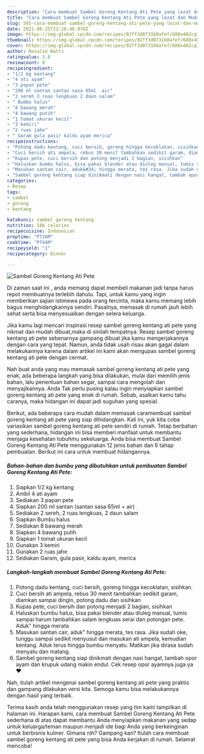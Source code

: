```yaml
---
description: "Cara membuat Sambel Goreng Kentang Ati Pete yang lezat dan Mudah Dibuat"
title: "Cara membuat Sambel Goreng Kentang Ati Pete yang lezat dan Mudah Dibuat"
slug: 565-cara-membuat-sambel-goreng-kentang-ati-pete-yang-lezat-dan-mudah-dibuat
date: 2021-06-25T22:16:46.076Z
image: https://img-global.cpcdn.com/recipes/02ff3d0731b0afef/680x482cq70/sambel-goreng-kentang-ati-pete-foto-resep-utama.jpg
thumbnail: https://img-global.cpcdn.com/recipes/02ff3d0731b0afef/680x482cq70/sambel-goreng-kentang-ati-pete-foto-resep-utama.jpg
cover: https://img-global.cpcdn.com/recipes/02ff3d0731b0afef/680x482cq70/sambel-goreng-kentang-ati-pete-foto-resep-utama.jpg
author: Rosalie Watts
ratingvalue: 3.8
reviewcount: 8
recipeingredient:
- "1/2 kg kentang"
- "4 ati ayam"
- "3 papan pete"
- "200 ml santan santan sasa 65ml  air"
- "2 sereh 2 ruas lengkuas 2 daun salam"
- " Bumbu halus"
- "8 bawang merah"
- "4 bawang putih"
- "1 tomat ukuran kecil"
- "3 kemiri"
- "2 ruas jahe"
- " Garam gula pasir kaldu ayam merica"
recipeinstructions:
- "Potong dadu kentang, cuci bersih, goreng hingga kecoklatan, sisihkan."
- "Cuci bersih ati ampela, rebus 30 menit tambahkan sedikit garam, diamkan sampai dingin, potong dadu dan sisihkan"
- "Kupas pete, cuci bersih dan potong menjadi 2 bagian, sisihkan"
- "Haluskan bumbu halus, bisa pakai blender atau diuleg manual, tumis sampai harum tambahkan salam lengkuas serai dan potongan pete. Aduk&#34; hingga merata"
- "Masukan santan cair, aduk&#34; hingga merata, tes rasa. Jika sudah oke, tunggu sampai sedikit menyusut dan masukan ati ampela, kemudian kentang. Aduk terus hingga bumbu menyatu. Matikan jika dirasa sudah menyatu dan matang."
- "Sambel goreng kentang siap dinikmati dengan nasi hangat, tambah opor ayam dan krupuk udang makin endul. Cek resep opor ayamnya juga ya ❤"
categories:
- Resep
tags:
- sambel
- goreng
- kentang

katakunci: sambel goreng kentang 
nutrition: 186 calories
recipecuisine: Indonesian
preptime: "PT26M"
cooktime: "PT44M"
recipeyield: "1"
recipecategory: Dinner

---
```



![Sambel Goreng Kentang Ati Pete](https://img-global.cpcdn.com/recipes/02ff3d0731b0afef/680x482cq70/sambel-goreng-kentang-ati-pete-foto-resep-utama.jpg)

Di zaman  saat ini , anda memang dapat membeli makanan jadi tanpa harus repot membuatnya terlebih dahulu. Tapi, untuk kamu yang ingin memberikan sajian istimewa pada orang tercinta, maka kamu memang lebih bagus menghidangkannya sendiri. Pasalnya, memasak di rumah jauh lebih sehat serta bisa menyesuaikan dengan selera keluarga.

Jika kamu lagi mencari inspirasi resep sambel goreng kentang ati pete yang nikmat dan mudah dibuat,maka di sinilah tempatnya. Resep sambel goreng kentang ati pete  sebenarnya gampang dibuat jika kamu mengerjakannya dengan cara yang tepat. Namun, anda tidak usah risau akan gagal dalam melakukannya 
karena dalam artikel ini kami akan mengupas sambel goreng kentang ati pete dengan cermat.  



Nah buat anda yang mau memasak sambel goreng kentang ati pete yang enak, ada beberapa langkah yang bisa dilakukan, mulai dari memilih jenis bahan, lalu penentuan bahan segar, sampai cara mengolah dan menyajikannya. Anda Tak perlu pusing kalau ingin menyiapkan sambel goreng kentang ati pete yang enak di rumah. Sebab, asalkan kamu  tahu caranya, maka hidangan ini dapat jadi suguhan yang spesial.

Berikut, ada beberapa cara mudah dalam memasak caramembuat sambel goreng kentang ati pete yang siap dihidangkan. Kali ini, yuk kita coba variasikan sambel goreng kentang ati pete sendiri di rumah. Tetap berbahan yang sederhana, hidangan ini bisa memberi manfaat untuk membantu menjaga kesehatan tubuhmu sekeluarga. Anda bisa membuat Sambel Goreng Kentang Ati Pete menggunakan 12 jenis bahan dan 6 tahap pembuatan. Berikut ini cara untuk membuat hidangannya.

<!--inarticleads1-->

##### Bahan-bahan dan bumbu yang dibutuhkan untuk pembuatan Sambel Goreng Kentang Ati Pete:

1. Siapkan 1/2 kg kentang
1. Ambil 4 ati ayam
1. Sediakan 3 papan pete
1. Siapkan 200 ml santan (santan sasa 65ml + air)
1. Sediakan 2 sereh, 2 ruas lengkuas, 2 daun salam
1. Siapkan  Bumbu halus
1. Sediakan 8 bawang merah
1. Siapkan 4 bawang putih
1. Siapkan 1 tomat ukuran kecil
1. Gunakan 3 kemiri
1. Gunakan 2 ruas jahe
1. Sediakan  Garam, gula pasir, kaldu ayam, merica




<!--inarticleads2-->

##### Langkah-langkah membuat Sambel Goreng Kentang Ati Pete:

1. Potong dadu kentang, cuci bersih, goreng hingga kecoklatan, sisihkan.
1. Cuci bersih ati ampela, rebus 30 menit tambahkan sedikit garam, diamkan sampai dingin, potong dadu dan sisihkan
1. Kupas pete, cuci bersih dan potong menjadi 2 bagian, sisihkan
1. Haluskan bumbu halus, bisa pakai blender atau diuleg manual, tumis sampai harum tambahkan salam lengkuas serai dan potongan pete. Aduk&#34; hingga merata
1. Masukan santan cair, aduk&#34; hingga merata, tes rasa. Jika sudah oke, tunggu sampai sedikit menyusut dan masukan ati ampela, kemudian kentang. Aduk terus hingga bumbu menyatu. Matikan jika dirasa sudah menyatu dan matang.
1. Sambel goreng kentang siap dinikmati dengan nasi hangat, tambah opor ayam dan krupuk udang makin endul. Cek resep opor ayamnya juga ya ❤




Nah, itulah artikel mengenai  sambel goreng kentang ati pete  yang praktis dan gampang dilakukan versi kita. Semoga kamu bisa melakukannya dengan hasil yang terbaik. 

Terima kasih anda telah menggunakan resep yang tim kami tampilkan di halaman ini. Harapan kami, cara membuat  Sambel Goreng Kentang Ati Pete sederhana di atas dapat membantu Anda menyiapkan makanan yang sedap untuk keluarga/teman maupun menjadi ide bagi Anda yang berkeinginan untuk berbisnis kuliner. Gimana nih? Gampang kan? Itulah cara membuat sambel goreng kentang ati pete yang bisa Anda kerjakan di rumah. Selamat mencoba!

